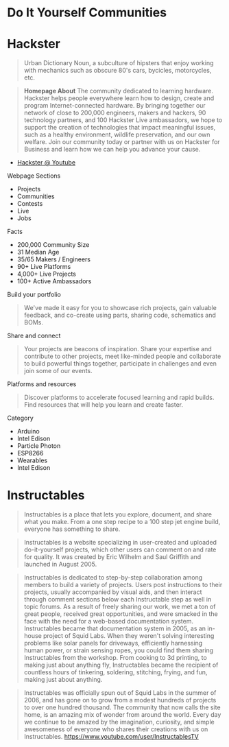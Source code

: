 # Do It Yourself Communities

# Hackster

> Urban Dictionary Noun, a subculture of hipsters that enjoy working with mechanics such as obscure 80's cars, bycicles, motorcycles, etc.

> __Homepage About__ The community dedicated to learning hardware. Hackster helps people everywhere learn how to design, create and program Internet-connected hardware. By bringing together our network of close to 200,000 engineers, makers and hackers, 90 technology partners, and 100 Hackster Live ambassadors, we hope to support the creation of technologies that impact meaningful issues, such as a healthy environment, wildlife preservation, and our own welfare. Join our community today or partner with us on Hackster for Business and learn how we can help you advance your cause. 

-  [Hackster @ Youtube](https://www.youtube.com/hacksterio)

Webpage Sections

- Projects
- Communities
- Contests
- Live
- Jobs

Facts

- 200,000 Community Size
- 31 Median Age
- 35/65 Makers / Engineers 
- 90+ Live Platforms
- 4,000+ Live Projects
- 100+ Active Ambassadors

Build your portfolio

> We've made it easy for you to showcase rich projects, gain valuable feedback, and co-create using parts, sharing code, schematics and BOMs.

Share and connect

> Your projects are beacons of inspiration. Share your expertise and contribute to other projects, meet like-minded people and collaborate to build powerful things together, participate in challenges and even join some of our events.

Platforms and resources

> Discover platforms to accelerate focused learning and rapid builds. Find resources that will help you learn and create faster.

Category

- Arduino
- Intel Edison
- Particle Photon
- ESP8266
- Wearables
- Intel Edison

# Instructables

> Instructables is a place that lets you explore, document, and share what you make. From a one step recipe to a 100 step jet engine build, everyone has something to share.

> Instructables is a website specializing in user-created and uploaded do-it-yourself projects, which other users can comment on and rate for quality. It was created by Eric Wilhelm and Saul Griffith and launched in August 2005. 

> Instructables is dedicated to step-by-step collaboration among members to build a variety of projects. Users post instructions to their projects, usually accompanied by visual aids, and then interact through comment sections below each Instructable step as well in topic forums. As a result of freely sharing our work, we met a ton of great people, received great opportunities, and were smacked in the face with the need for a web-based documentation system. Instructables became that documentation system in 2005, as an in-house project of Squid Labs. When they weren't solving interesting problems like solar panels for driveways, efficiently harnessing human power, or strain sensing ropes, you could find them sharing Instructables from the workshop. From cooking to 3d printing, to making just about anything fly, Instructables became the recipient of countless hours of tinkering, soldering, stitching, frying, and fun, making just about anything.

> Instructables was officially spun out of Squid Labs in the summer of 2006, and has gone on to grow from a modest hundreds of projects to over one hundred thousand. The community that now calls the site home, is an amazing mix of wonder from around the world. Every day we continue to be amazed by the imagination, curiosity, and simple awesomeness of everyone who shares their creations with us on Instructables.
https://www.youtube.com/user/InstructablesTV
